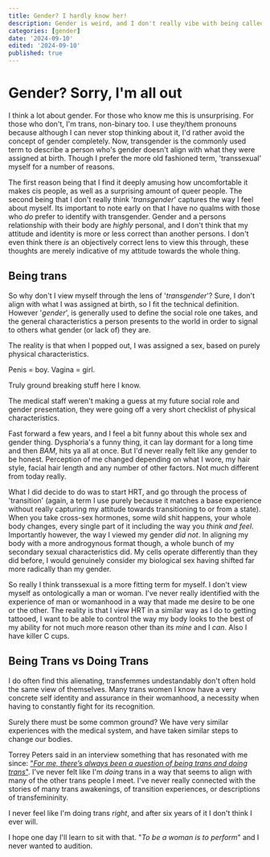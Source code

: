 ```yaml
---
title: Gender? I hardly know her!
description: Gender is weird, and I don't really vibe with being called transgender.
categories: [gender]
date: '2024-09-10'
edited: '2024-09-10'
published: true
---
```


# Gender? Sorry, I'm all out

I think a lot about gender. For those who know me this is unsurprising. For those who don't, I'm trans, non-binary too. I use they/them pronouns because although I can never stop thinking about it, I'd rather avoid the concept of gender completely. Now, transgender is the commonly used term to describe a person who's gender doesn't align with what they were assigned at birth. Though I prefer the more old fashioned term, 'transsexual' myself for a number of reasons. 

The first reason being that I find it deeply amusing how uncomfortable it makes cis people, as well as a surprising amount of queer people. The second being that I don't really think '*transgender*' captures the way I feel about myself. Its important to note early on that I have no qualms with those who *do* prefer to identify with transgender. Gender and a persons relationship with their body are *highly* personal, and I don't think that my attitude and identity is more or less correct than another persons. I don't even think there *is* an objectively correct lens to view this through, these thoughts are merely indicative of my attitude towards the whole thing.

## Being trans

So why don't I view myself through the lens of '*transgender*'? Sure, I don't align with what I was assigned at birth, so I fit the technical definition. However '*gender*', is generally used to define the social role one takes, and the general characteristics a person presents to the world in order to signal to others what gender (or lack of) they are.

The reality is that when I popped out, I was assigned a sex, based on purely physical characteristics. 

Penis = boy.
Vagina = girl.

Truly ground breaking stuff here I know. 

The medical staff weren't making a guess at my future social role and gender presentation, they were going off a very short checklist of physical characteristics. 

Fast forward a few years, and I feel a bit funny about this whole sex and gender thing. Dysphoria's a funny thing, it can lay dormant for a long time and then *BAM*, hits ya all at once. But I'd never really felt like any gender to be honest. Perception of me changed depending on what I wore, my hair style, facial hair length and any number of other factors. Not much different from today really. 

What I did decide to do was to start HRT, and go through the process of 'transition' (again, a term I use purely because it matches a base experience without really capturing my attitude towards transitioning to or from a state). When you take cross-sex hormones, some wild shit happens, your whole body changes, every single part of it including the way you *think and feel*. Importantly however, the way I viewed my gender *did not*. In aligning my body with a more androgynous format though, a whole bunch of my secondary sexual characteristics did. My cells operate differently than they did before, I would genuinely consider my biological sex having shifted far more radically than my gender. 

So really I think transsexual is a more fitting term for myself. I don't view myself as ontologically a man or woman. I've never really identified with the experience of man or womanhood in a way that made me desire to be one or the other. The reality is that I view HRT in a similar way as I do to getting tattooed, I want to be able to control the way my body looks to the best of my ability for not much more reason other than its *mine* and I *can*. Also I have killer C cups.

## Being Trans vs Doing Trans

I do often find this alienating, transfemmes undestandably don't often hold the same view of themselves. Many trans women I know have a very concrete self identity and assurance in their womanhood, a necessity when having to constantly fight for its recognition.

Surely there must be some common ground? We have very similar experiences with the medical system, and have taken similar steps to change our bodies.

Torrey Peters said in an interview something that has resonated with me since: ["*For me, there’s always been a question of being trans and doing trans*"](https://www.dazeddigital.com/life-culture/article/51840/1/torrey-peters-detransition-baby-skewers-the-detransition-taboo). I've never felt like I'm *doing* trans in a way that seems to align with many of the other trans people I meet. I've never really connected with the stories of many trans awakenings, of transition experiences, or descriptions of transfemininity.

I never feel like I'm doing trans *right*, and after six years of it I don't think I ever will.

I hope one day I'll learn to sit with that. "*To be a woman is to perform*" and I never wanted to audition.
